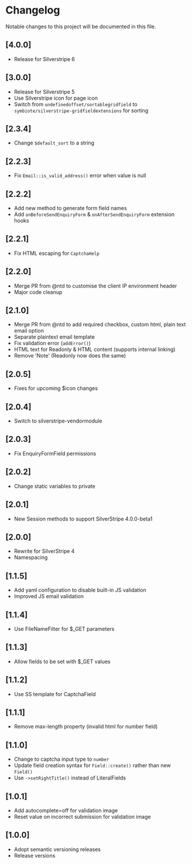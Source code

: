 # Changelog

Notable changes to this project will be documented in this file.

## [4.0.0]

- Release for Silverstripe 6


## [3.0.0]

- Release for Silverstripe 5
- Use Silverstripe icon for page icon
- Switch from `undefinedoffset/sortablegridfield` to `symbiote/silverstripe-gridfieldextensions` for sorting


## [2.3.4]

- Change `$default_sort` to a string


## [2.2.3]

- Fix `Email::is_valid_address()` error when value is null


## [2.2.2]

- Add new method to generate form field names
- Add `onBeforeSendEnquiryForm` & `onAfterSendEnquiryForm` extension hooks


## [2.2.1]

- Fix HTML escaping for `CaptchaHelp`


## [2.2.0]

- Merge PR from @ntd to customise the client IP environment header
- Major code cleanup


## [2.1.0]

- Merge PR from @ntd to add required checkbox, custom html, plain text email option
- Separate plaintext email template
- Fix validation error (`addError()`)
- HTML text for Readonly & HTML content (supports internal linking)
- Remove 'Note' (Readonly now does the same)


## [2.0.5]

- Fixes for upcoming $icon changes


## [2.0.4]

- Switch to silverstripe-vendormodule


## [2.0.3]

- Fix EnquiryFormField permissions


## [2.0.2]

- Change static variables to private


## [2.0.1]

- New Session methods to support SilverStripe 4.0.0-beta1


## [2.0.0]

- Rewrite for SilverStripe 4
- Namespacing


## [1.1.5]

- Add yaml configuration to disable built-in JS validation
- Improved JS email validation


## [1.1.4]

- Use FileNameFilter for $_GET parameters


## [1.1.3]

- Allow fields to be set with $_GET values


## [1.1.2]

- Use SS template for CaptchaField


## [1.1.1]

- Remove max-length property (invalid html for number field)


## [1.1.0]

- Change to captcha input type to `number`
- Update field creation syntax for `Field::create()` rather than new `Field()`
- Use `->setRightTitle()` instead of LiteralFields


## [1.0.1]

- Add autocomplete=off for validation image
- Reset value on incorrect submission for validation image


## [1.0.0]

- Adopt semantic versioning releases
- Release versions

